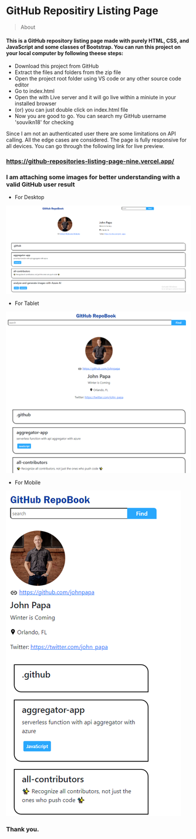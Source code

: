 # GitHub Repositiry Listing Page

>About

#### This is a GitHub repository listing page made with purely HTML, CSS, and JavaScript and some classes of Bootstrap. You can run this project on your local computer by following theese steps:

- Download this project from GitHub
- Extract the files and folders from the zip file
- Open the project root folder using VS code or any other source code editor
- Go to index.html
- Open the with Live server and it will go live within a miniute in your installed browser
- (or) you can just double click on index.html file
- Now you are good to go. You can search my GitHub username 'souvikn18' for checking

Since I am not an authenticated user there are some limitations on API calling. All the edge cases are considered. The page is fully responsive for all devices. You can go through the following link for live preview.

### https://github-repositories-listing-page-nine.vercel.app/

### I am attaching some images for better understanding with a valid GitHub user result

- For Desktop

![](./results/desktop.PNG)

- For Tablet

![](./results/tablet.PNG)

- For Mobile

![](./results/mobile.PNG)

### Thank you.